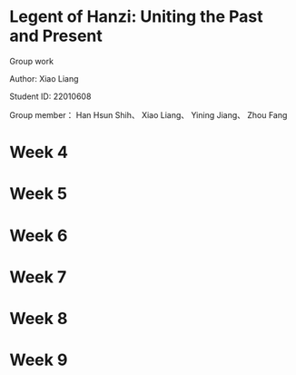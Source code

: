 # Legent of Hanzi: Uniting the Past and Present

 Group work
 
 Author: Xiao Liang

 Student ID: 22010608
 
 Group member：
 Han Hsun Shih、 
 Xiao Liang、 
 Yining Jiang、 
 Zhou Fang
 
 
# Week 4

# Week 5

# Week 6

# Week 7

# Week 8

# Week 9



 
